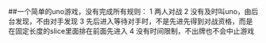 ##一个简单的uno游戏，没有完成所有规则：
1 两人对战
2 没有及时叫uno，由后台发现，不由对手发现
3 先后进入等待对手时，不是先进先得到对战资格，而是在固定长度的slice里面排在前面先进入
4 没有时间限制，不出牌也不会中止游戏
